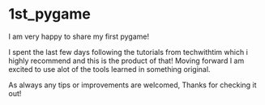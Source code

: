# 1st_pygame

I am very happy to share my first pygame!

I spent the last few days following the tutorials from techwithtim which i highly recommend and this is the product of that!
Moving forward I am excited to use alot of the tools learned in something original. 

As always any tips or improvements are welcomed, Thanks for checking it out!

